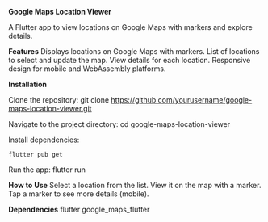 **Google Maps Location Viewer**

A Flutter app to view locations on Google Maps with markers and explore details.

**Features**
    Displays locations on Google Maps with markers.
    List of locations to select and update the map.
    View details for each location.
    Responsive design for mobile and WebAssembly platforms.

**Installation**

Clone the repository:
    git clone https://github.com/yourusername/google-maps-location-viewer.git

Navigate to the project directory:
    cd google-maps-location-viewer

Install dependencies:

    flutter pub get

Run the app:
    flutter run

**How to Use**
    Select a location from the list.
    View it on the map with a marker.
    Tap a marker to see more details (mobile).

**Dependencies**
    flutter
    google_maps_flutter
